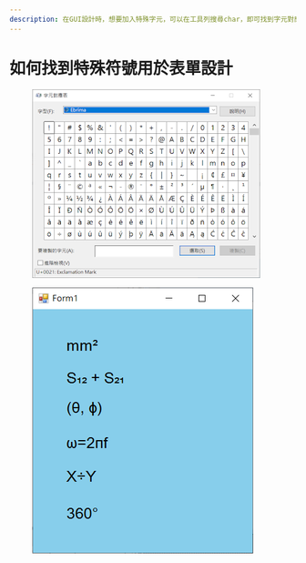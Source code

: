 ```yaml
---
description: 在GUI設計時，想要加入特殊字元，可以在工具列搜尋char，即可找到字元對應表，在上面編輯字串之後就可以複製到表單之中。
---
```


# 如何找到特殊符號用於表單設計

<figure><img src="../.gitbook/assets/image (1).png" alt=""><figcaption></figcaption></figure>

<figure><img src="../.gitbook/assets/image.png" alt=""><figcaption></figcaption></figure>
